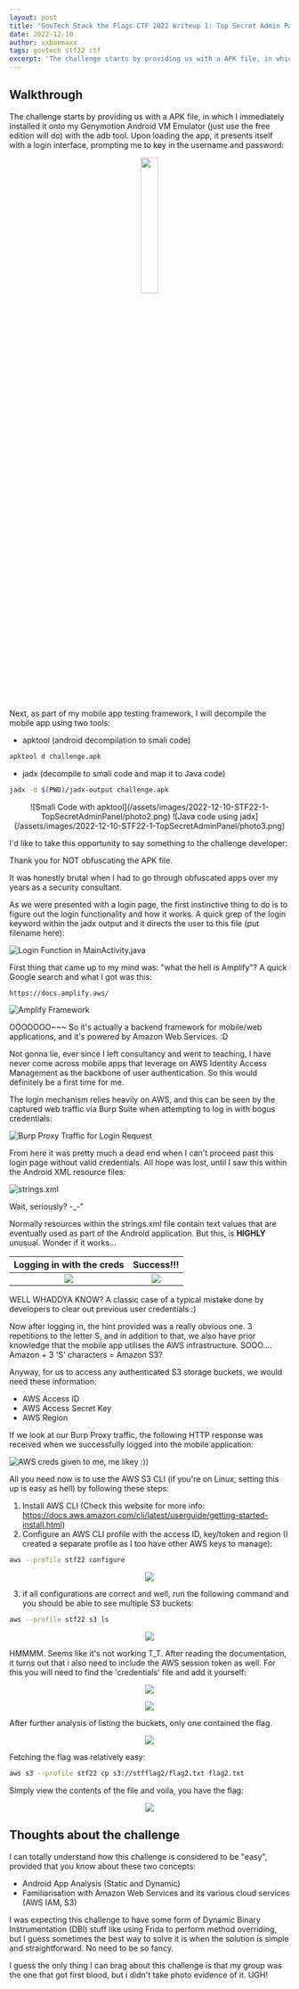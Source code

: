 ```yaml
---
layout: post
title: "GovTech Stack the Flags CTF 2022 Writeup 1: Top Secret Admin Panel"
date: 2022-12-10
author: xxbaemaxx
tags: govtech stf22 ctf
excerpt: 'The challenge starts by providing us with a APK file, in which I immediately installed it onto my Genymotion Android VM Emulator (just use the free edition will do) with the adb tool. Upon loading the app, it presents itself with a login interface, prompting me to key in the username and password...'
---
```

## Walkthrough

The challenge starts by providing us with a APK file, in which I immediately installed it onto my Genymotion Android VM Emulator (just use the free edition will do) with the adb tool. Upon loading the app, it presents itself with a login interface, prompting me to key in the username and password:

<p align="center">
  <img src="/assets/images/2022-12-10-STF22-1-TopSecretAdminPanel/photo1.png" style="width: 25%; height: 25%">
</p>

Next, as part of my mobile app testing framework, I will decompile the mobile app using two tools:
  - apktool (android decompilation to smali code)
  ```bash
apktool d challenge.apk
  ```
  - jadx (decompile to smali code and map it to Java code)
  ```bash
jadx -d $(PWD)/jadx-output challenge.apk
  ```
<p align="center">
![Smali Code with apktool](/assets/images/2022-12-10-STF22-1-TopSecretAdminPanel/photo2.png)
![Java code using jadx](/assets/images/2022-12-10-STF22-1-TopSecretAdminPanel/photo3.png)
</p>

I'd like to take this opportunity to say something to the challenge developer:

Thank you for NOT obfuscating the APK file.

It was honestly brutal when I had to go through obfuscated apps over my years as a security consultant.

As we were presented with a login page, the first instinctive thing to do is to figure out the login functionality and how it works. A quick grep of the login keyword within the jadx output and it directs the user to this file (put filename here):

![Login Function in MainActivity.java](/assets/images/2022-12-10-STF22-1-TopSecretAdminPanel/photo4.png)

First thing that came up to my mind was: "what the hell is Amplify"? A quick Google search and what I got was this:

```bash
https://docs.amplify.aws/
```
![Amplify Framework](/assets/images/2022-12-10-STF22-1-TopSecretAdminPanel/photo4.png)

OOOOOOO~~~ So it's actually a backend framework for mobile/web applications, and it's powered by Amazon Web Services. :D

Not gonna lie, ever since I left consultancy and went to teaching, I have never come across mobile apps that leverage on AWS Identity Access Management as the backbone of user authentication. So this would definitely be a first time for me.

The login mechanism relies heavily on AWS, and this can be seen by the captured web traffic via Burp Suite when attempting to log in with bogus credentials:

![Burp Proxy Traffic for Login Request](/assets/images/2022-12-10-STF22-1-TopSecretAdminPanel/photo6.png)

From here it was pretty much a dead end when I can't proceed past this login page without valid credentials. All hope was lost, until I saw this within the Android XML resource files:

![strings.xml](/assets/images/2022-12-10-STF22-1-TopSecretAdminPanel/photo7.png)


Wait, seriously? -_-"

Normally resources within the strings.xml file contain text values that are eventually used as part of the Android application. But this, is **HIGHLY** unusual. Wonder if it works...

Logging in with the creds             |  Success!!!
:-------------------------:|:-------------------------:
<img src="/assets/images/2022-12-10-STF22-1-TopSecretAdminPanel/photo8.png">  |  <img src="/assets/images/2022-12-10-STF22-1-TopSecretAdminPanel/photo16.png">

WELL WHADDYA KNOW? A classic case of a typical mistake done by developers to clear out previous user credentials :)

Now after logging in, the hint provided was a really obvious one. 3 repetitions to the letter S, and in addition to that, we also have prior knowledge that the mobile app utilises the AWS infrastructure. SOOO.... Amazon + 3 'S' characters = Amazon S3?

Anyway, for us to access any authenticated S3 storage buckets, we would need these information:
- AWS Access ID
- AWS Access Secret Key
- AWS Region

If we look at our Burp Proxy traffic, the following HTTP response was received when we successfully logged into the mobile application:

![AWS creds given to me, me likey :))](/assets/images/2022-12-10-STF22-1-TopSecretAdminPanel/photo9.png)

All you need now is to use the AWS S3 CLI (if you're on Linux, setting this up is easy as hell) by following these steps:

1) Install AWS CLI (Check this website for more info: https://docs.aws.amazon.com/cli/latest/userguide/getting-started-install.html)
2) Configure an AWS CLI profile with the access ID, key/token and region (I created a separate profile as I too have other AWS keys to manage):
```bash
aws --profile stf22 configure
```
<p align="center">
  <img src="/assets/images/2022-12-10-STF22-1-TopSecretAdminPanel/photo10.png">
</p>

3) if all configurations are correct and well, run the following command and you should be able to see multiple S3 buckets:
```bash
aws --profile stf22 s3 ls
```
<p align="center">
  <img src="/assets/images/2022-12-10-STF22-1-TopSecretAdminPanel/photo11.png">
</p>

HMMMM. Seems like it's not working T_T. After reading the documentation, it turns out that i also need to include the AWS session token as well. For this you will need to find the 'credentials' file and add it yourself:

<p align="center">
  <img src="/assets/images/2022-12-10-STF22-1-TopSecretAdminPanel/photo12.png">
</p>

<p align="center">
  <img src="/assets/images/2022-12-10-STF22-1-TopSecretAdminPanel/photo13.png">
</p>


After further analysis of listing the buckets, only one contained the flag.

<p align="center">
  <img src="/assets/images/2022-12-10-STF22-1-TopSecretAdminPanel/photo14.png">
</p>

Fetching the flag was relatively easy:
```bash
aws s3 --profile stf22 cp s3://stfflag2/flag2.txt flag2.txt
```

Simply view the contents of the file and voila, you have the flag:

<p align="center">
  <img src="/assets/images/2022-12-10-STF22-1-TopSecretAdminPanel/photo15.png">
</p>

## Thoughts about the challenge

I can totally understand how this challenge is considered to be "easy", provided that you know about these two concepts:
- Android App Analysis (Static and Dynamic)
- Familiarisation with Amazon Web Services and its various cloud services (AWS IAM, S3)

I was expecting this challenge to have some form of Dynamic Binary Instrumentation (DBI) stuff like using Frida to perform method overriding, but I guess sometimes the best way to solve it is when the solution is simple and straightforward. No need to be so fancy.

I guess the only thing I can brag about this challenge is that my group was the one that got first blood, but i didn't take photo evidence of it. UGH!
